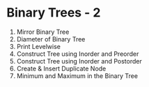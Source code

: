 
# Binary Trees - 2

1. Mirror Binary Tree
2. Diameter of Binary Tree
3. Print Levelwise
4. Construct Tree using Inorder and Preorder
5. Construct Tree using Inorder and Postorder
6. Create & Insert Duplicate Node
7. Minimum and Maximum in the Binary Tree
